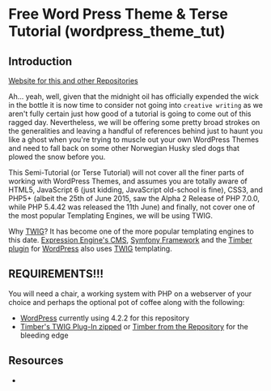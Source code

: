 # Free Word Press Theme & Terse Tutorial (wordpress_theme_tut)

## Introduction
[Website for this and other Repositories](http://kedweber.github.io)

Ah... yeah, well, given that the midnight oil has officially expended the wick in the bottle 
it is now time to consider not going into `creative writing` as we aren't fully certain just how good 
of a tutorial is going to come out of this ragged day. Nevertheless, we will be offering some pretty 
broad strokes on the generalities and leaving a handful of references behind just to haunt you like a 
ghost when you're trying to muscle out your own WordPress Themes and need to fall back on some other 
Norwegian Husky sled dogs that plowed the snow before you.

This Semi-Tutorial \(or Terse Tutorial\) will not cover all the finer parts of working with WordPress 
Themes, and assumes you are totally aware of HTML5, JavaScript 6 \(just kidding, JavaScript old-school is fine\), 
CSS3, and PHP5+ \(albeit the 25th of June 2015, saw the Alpha 2 Release of PHP 7.0.0, while PHP 5.4.42 was released the 11th June\) 
and finally, not cover one of the most popular Templating Engines, we will be using TWIG.

Why [TWIG](http://twig.sensiolabs.org/)? It has become one of the more popular templating engines to this date. 
[Expression Engine's CMS](https://ellislab.com/expressionengine), [Symfony Framework](https://github.com/symfony/symfony) 
and the [Timber plugin](http://upstatement.com/timber/) for [WordPress](http://wordpress.org) also 
uses [TWIG](http://twig.sensiolabs.org/) templating.

## REQUIREMENTS!!!

You will need a chair, a working system with PHP on a webserver of your choice and perhaps the optional pot of 
coffee along with the following:

* [WordPress](https://wordpress.org/download/) currently using 4.2.2 for this repository
* [Timber's TWIG Plug-In zipped](http://wordpress.org/plugins/timber-library/)
    or [Timber from the Repository](https://github.com/jarednova/timber) for the bleeding edge


## Resources

* 
